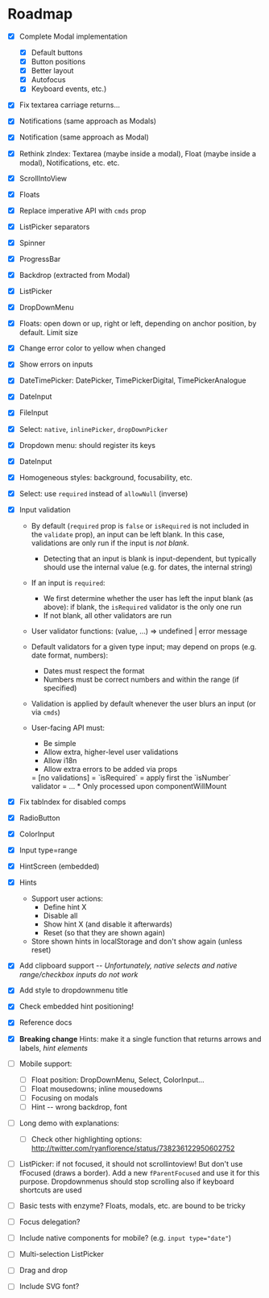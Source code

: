 # Roadmap

- [x] Complete Modal implementation
    + [x] Default buttons
    + [x] Button positions
    + [x] Better layout
    + [x] Autofocus
    + [x] Keyboard events, etc.)
- [x] Fix textarea carriage returns...
- [x] Notifications (same approach as Modals)
- [x] Notification (same approach as Modal)
- [x] Rethink zIndex: Textarea (maybe inside a modal), Float (maybe inside a modal), Notifications, etc. etc.
- [x] ScrollIntoView
- [x] Floats
- [x] Replace imperative API with `cmds` prop
- [x] ListPicker separators
- [x] Spinner
- [x] ProgressBar
- [x] Backdrop (extracted from Modal)
- [x] ListPicker
- [x] DropDownMenu
- [x] Floats: open down or up, right or left, depending on anchor position, by default. Limit size
- [x] Change error color to yellow when changed
- [x] Show errors on inputs
- [x] DateTimePicker: DatePicker, TimePickerDigital, TimePickerAnalogue
- [x] DateInput
- [x] FileInput
- [x] Select: `native`, `inlinePicker`, `dropDownPicker`
- [x] Dropdown menu: should register its keys
- [x] DateInput
- [x] Homogeneous styles: background, focusability, etc.
- [x] Select: use `required` instead of `allowNull` (inverse)
- [x] Input validation
    + By default (`required` prop is `false` or `isRequired` is not included in the `validate` prop), an input can be left blank. In this case, validations are only run if the input is *not blank*.
        * Detecting that an input is blank is input-dependent, but typically should use the internal value (e.g. for dates, the internal string)
    + If an input is `required`:
        * We first determine whether the user has left the input blank (as above): if blank, the `isRequired` validator is the only one run
        * If not blank, all other validators are run
    + User validator functions:
        (value, ...) => undefined | error message

    + Default validators for a given type input; may depend on props (e.g. date format, numbers):
        * Dates must respect the format
        * Numbers must be correct numbers and within the range (if specified)
    + Validation is applied by default whenever the user blurs an input (or via `cmds`)
    + User-facing API must:
        * Be simple
        * Allow extra, higher-level user validations
        * Allow i18n
        * Allow extra errors to be added via props
        <TextInput />
            = [no validations]
        <TextInput required />
            = `isRequired`
        <NumberInput required />
            = apply first the `isNumber` validator
            = ...
        * Only processed upon componentWillMount
- [x] Fix tabIndex for disabled comps
- [x] RadioButton
- [x] ColorInput
- [x] Input type=range
- [x] HintScreen (embedded)
- [x] Hints
    + Support user actions:
        * Define hint X
        * Disable all
        * Show hint X (and disable it afterwards)
        * Reset (so that they are shown again)
    + Store shown hints in localStorage and don't show again (unless reset)
- [x] Add clipboard support -- *Unfortunately, native selects and native range/checkbox inputs do not work*
- [x] Add style to dropdownmenu title
- [x] Check embedded hint positioning!
- [x] Reference docs
- [x] **Breaking change** Hints: make it a single function that returns arrows and labels, *hint elements*
- [ ] Mobile support:
    + [ ] Float position: DropDownMenu, Select, ColorInput...
    + [ ] Float mousedowns; inline mousedowns
    + [ ] Focusing on modals
    + [ ] Hint -- wrong backdrop, font
- [ ] Long demo with explanations: 
    + [ ] Check other highlighting options: http://twitter.com/ryanflorence/status/738236122950602752
- [ ] ListPicker: if not focused, it should not scrollintoview! But don't use fFocused (draws a border). Add a new `fParentFocused` and use it for this purpose. Dropdownmenus should stop scrolling also if keyboard shortcuts are used

- [ ] Basic tests with enzyme? Floats, modals, etc. are bound to be tricky
- [ ] Focus delegation?
- [ ] Include native components for mobile? (e.g. `input type="date"`)
- [ ] Multi-selection ListPicker
- [ ] Drag and drop
- [ ] Include SVG font?
